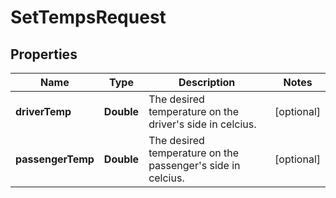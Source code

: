 
# SetTempsRequest

## Properties
Name | Type | Description | Notes
------------ | ------------- | ------------- | -------------
**driverTemp** | **Double** | The desired temperature on the driver&#39;s side in celcius. |  [optional]
**passengerTemp** | **Double** | The desired temperature on the passenger&#39;s side in celcius. |  [optional]




